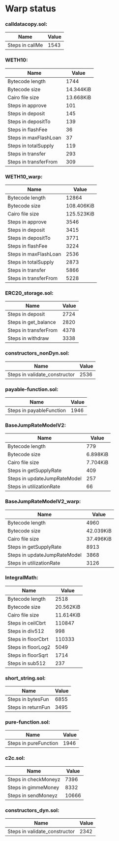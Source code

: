 # Warp status
### calldatacopy.sol:
| Name | Value |
| ----------- | ----------- |
| Steps in callMe | 1543 |
### WETH10:
| Name | Value |
| ----------- | ----------- |
| Bytecode length | 1744 |
| Bytecode size | 14.344KiB |
| Cairo file size | 13.668KiB |
| Steps in approve | 101 |
| Steps in deposit | 145 |
| Steps in depositTo | 139 |
| Steps in flashFee | 36 |
| Steps in maxFlashLoan | 37 |
| Steps in totalSupply | 119 |
| Steps in transfer | 293 |
| Steps in transferFrom | 309 |
### WETH10_warp:
| Name | Value |
| ----------- | ----------- |
| Bytecode length | 12864 |
| Bytecode size | 108.406KiB |
| Cairo file size | 125.523KiB |
| Steps in approve | 3546 |
| Steps in deposit | 3415 |
| Steps in depositTo | 3771 |
| Steps in flashFee | 3224 |
| Steps in maxFlashLoan | 2536 |
| Steps in totalSupply | 2873 |
| Steps in transfer | 5866 |
| Steps in transferFrom | 5228 |
### ERC20_storage.sol:
| Name | Value |
| ----------- | ----------- |
| Steps in deposit | 2724 |
| Steps in get_balance | 2820 |
| Steps in transferFrom | 4378 |
| Steps in withdraw | 3338 |
### constructors_nonDyn.sol:
| Name | Value |
| ----------- | ----------- |
| Steps in validate_constructor | 2536 |
### payable-function.sol:
| Name | Value |
| ----------- | ----------- |
| Steps in payableFunction | 1946 |
### BaseJumpRateModelV2:
| Name | Value |
| ----------- | ----------- |
| Bytecode length | 779 |
| Bytecode size | 6.898KiB |
| Cairo file size | 7.704KiB |
| Steps in getSupplyRate | 409 |
| Steps in updateJumpRateModel | 257 |
| Steps in utilizationRate | 66 |
### BaseJumpRateModelV2_warp:
| Name | Value |
| ----------- | ----------- |
| Bytecode length | 4960 |
| Bytecode size | 42.039KiB |
| Cairo file size | 37.496KiB |
| Steps in getSupplyRate | 8913 |
| Steps in updateJumpRateModel | 3868 |
| Steps in utilizationRate | 3126 |
### IntegralMath:
| Name | Value |
| ----------- | ----------- |
| Bytecode length | 2518 |
| Bytecode size | 20.562KiB |
| Cairo file size | 11.614KiB |
| Steps in ceilCbrt | 110847 |
| Steps in div512 | 998 |
| Steps in floorCbrt | 110333 |
| Steps in floorLog2 | 5049 |
| Steps in floorSqrt | 1714 |
| Steps in sub512 | 237 |
### short_string.sol:
| Name | Value |
| ----------- | ----------- |
| Steps in bytesFun | 6855 |
| Steps in returnFun | 3495 |
### pure-function.sol:
| Name | Value |
| ----------- | ----------- |
| Steps in pureFunction | 1946 |
### c2c.sol:
| Name | Value |
| ----------- | ----------- |
| Steps in checkMoneyz | 7396 |
| Steps in gimmeMoney | 8332 |
| Steps in sendMoneyz | 10666 |
### constructors_dyn.sol:
| Name | Value |
| ----------- | ----------- |
| Steps in validate_constructor | 2342 |
